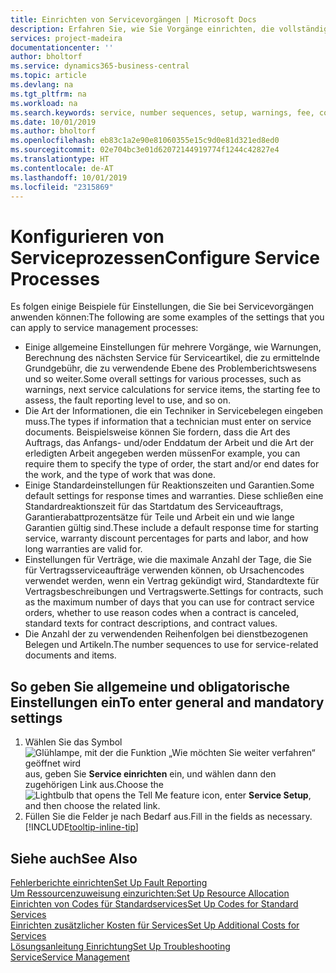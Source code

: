 ```yaml
---
title: Einrichten von Servicevorgängen | Microsoft Docs
description: Erfahren Sie, wie Sie Vorgänge einrichten, die vollständige Zufriedenheit Ihrer Debitoren mit Ihrem Debitorendienst sicherzustellen.
services: project-madeira
documentationcenter: ''
author: bholtorf
ms.service: dynamics365-business-central
ms.topic: article
ms.devlang: na
ms.tgt_pltfrm: na
ms.workload: na
ms.search.keywords: service, number sequences, setup, warnings, fee, contracts, warranties
ms.date: 10/01/2019
ms.author: bholtorf
ms.openlocfilehash: eb83c1a2e90e81060355e15c9d0e81d321ed8ed0
ms.sourcegitcommit: 02e704bc3e01d62072144919774f1244c42827e4
ms.translationtype: HT
ms.contentlocale: de-AT
ms.lasthandoff: 10/01/2019
ms.locfileid: "2315869"
---
```

# <a name="configure-service-processes"></a><span data-ttu-id="4dce3-103">Konfigurieren von Serviceprozessen</span><span class="sxs-lookup"><span data-stu-id="4dce3-103">Configure Service Processes</span></span>
<span data-ttu-id="4dce3-104">Es folgen einige Beispiele für Einstellungen, die Sie bei Servicevorgängen anwenden können:</span><span class="sxs-lookup"><span data-stu-id="4dce3-104">The following are some examples of the settings that you can apply to service management processes:</span></span>  
  
* <span data-ttu-id="4dce3-105">Einige allgemeine Einstellungen für mehrere Vorgänge, wie Warnungen, Berechnung des nächsten Service für Serviceartikel, die zu ermittelnde Grundgebühr, die zu verwendende Ebene des Problemberichtswesens und so weiter.</span><span class="sxs-lookup"><span data-stu-id="4dce3-105">Some overall settings for various processes, such as warnings, next service calculations for service items, the starting fee to assess, the fault reporting level to use, and so on.</span></span>  
* <span data-ttu-id="4dce3-106">Die Art der Informationen, die ein Techniker in Servicebelegen eingeben muss.</span><span class="sxs-lookup"><span data-stu-id="4dce3-106">The types if information that a technician must enter on service documents.</span></span> <span data-ttu-id="4dce3-107">Beispielsweise können Sie fordern, dass die Art des Auftrags, das Anfangs- und/oder Enddatum der Arbeit und die Art der erledigten Arbeit angegeben werden müssen</span><span class="sxs-lookup"><span data-stu-id="4dce3-107">For example, you can require them to specify the type of order, the start and/or end dates for the work, and the type of work that was done.</span></span>  
* <span data-ttu-id="4dce3-108">Einige Standardeinstellungen für Reaktionszeiten und Garantien.</span><span class="sxs-lookup"><span data-stu-id="4dce3-108">Some default settings for response times and warranties.</span></span> <span data-ttu-id="4dce3-109">Diese schließen eine Standardreaktionszeit für das Startdatum des Serviceauftrags, Garantierabattprozentsätze für Teile und Arbeit ein und wie lange Garantien gültig sind.</span><span class="sxs-lookup"><span data-stu-id="4dce3-109">These include a default response time for starting service, warranty discount percentages for parts and labor, and how long warranties are valid for.</span></span>  
* <span data-ttu-id="4dce3-110">Einstellungen für Verträge, wie die maximale Anzahl der Tage, die Sie für Vertragsserviceaufträge verwenden können, ob Ursachencodes verwendet werden, wenn ein Vertrag gekündigt wird, Standardtexte für Vertragsbeschreibungen und Vertragswerte.</span><span class="sxs-lookup"><span data-stu-id="4dce3-110">Settings for contracts, such as the maximum number of days that you can use for contract service orders, whether to use reason codes when a contract is canceled, standard texts for contract descriptions, and contract values.</span></span>  
* <span data-ttu-id="4dce3-111">Die Anzahl der zu verwendenden Reihenfolgen bei dienstbezogenen Belegen und Artikeln.</span><span class="sxs-lookup"><span data-stu-id="4dce3-111">The number sequences to use for service-related documents and items.</span></span>  

## <a name="to-enter-general-and-mandatory-settings"></a><span data-ttu-id="4dce3-112">So geben Sie allgemeine und obligatorische Einstellungen ein</span><span class="sxs-lookup"><span data-stu-id="4dce3-112">To enter general and mandatory settings</span></span>
1. <span data-ttu-id="4dce3-113">Wählen Sie das Symbol ![Glühlampe, mit der die Funktion „Wie möchten Sie weiter verfahren“ geöffnet wird](media/ui-search/search_small.png "Wie möchten Sie weiter verfahren?") aus, geben Sie **Service einrichten** ein, und wählen dann den zugehörigen Link aus.</span><span class="sxs-lookup"><span data-stu-id="4dce3-113">Choose the ![Lightbulb that opens the Tell Me feature](media/ui-search/search_small.png "Tell me what you want to do") icon, enter **Service Setup**, and then choose the related link.</span></span>
2. <span data-ttu-id="4dce3-114">Füllen Sie die Felder je nach Bedarf aus.</span><span class="sxs-lookup"><span data-stu-id="4dce3-114">Fill in the fields as necessary.</span></span> [!INCLUDE[tooltip-inline-tip](includes/tooltip-inline-tip_md.md)]  

## <a name="see-also"></a><span data-ttu-id="4dce3-115">Siehe auch</span><span class="sxs-lookup"><span data-stu-id="4dce3-115">See Also</span></span>  
[<span data-ttu-id="4dce3-116">Fehlerberichte einrichten</span><span class="sxs-lookup"><span data-stu-id="4dce3-116">Set Up Fault Reporting</span></span>](service-how-setup-fault-reporting.md)  
[<span data-ttu-id="4dce3-117">Um Ressourcenzuweisung einzurichten:</span><span class="sxs-lookup"><span data-stu-id="4dce3-117">Set Up Resource Allocation</span></span>](service-how-setup-resource-allocation.md)  
[<span data-ttu-id="4dce3-118">Einrichten von Codes für Standardservices</span><span class="sxs-lookup"><span data-stu-id="4dce3-118">Set Up Codes for Standard Services</span></span>](service-how-setup-service-coding.md)  
[<span data-ttu-id="4dce3-119">Einrichten zusätzlicher Kosten für Services</span><span class="sxs-lookup"><span data-stu-id="4dce3-119">Set Up Additional Costs for Services</span></span>](service-how-setup-service-costs-pricing.md)  
[<span data-ttu-id="4dce3-120">Lösungsanleitung Einrichtung</span><span class="sxs-lookup"><span data-stu-id="4dce3-120">Set Up Troubleshooting</span></span>](service-how-setup-troubleshooting.md)  
[<span data-ttu-id="4dce3-121">Service</span><span class="sxs-lookup"><span data-stu-id="4dce3-121">Service Management</span></span>](service-service.md)  
